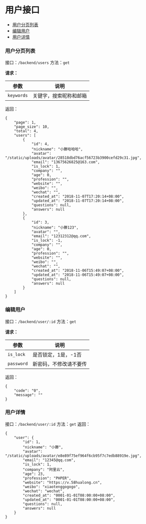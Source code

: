 # 用户接口

+ [用户分页列表](#用户分页列表)
+ [编辑用户](#编辑用户)
+ [用户详情](#用户详情)

### 用户分页列表

接口：`/backend/users`
方法：`get`

**请求：**

| 参数 | 说明 |
| --- | --- |
| `keywords` | 关键字，搜索昵称和邮箱 |

返回：

```
{
    "page": 1,
    "page_size": 10,
    "total": 4,
    "users": [
        {
            "id": 4,
            "nickname": "小滕哈哈哈",
            "avatar": "/static/uploads/avatar/28518dbd76acf56723b3900cefd29c31.jpg",
            "email": "13675626825@163.com",
            "is_lock": 1,
            "company": "",
            "age": 0,
            "profession": "",
            "website": "",
            "weibo": "",
            "wechat": "",
            "created_at": "2018-11-07T17:20:14+08:00",
            "updated_at": "2018-11-07T17:20:14+08:00",
            "questions": null,
            "answers": null
        },
        {
            "id": 3,
            "nickname": "小滕123",
            "avatar": "",
            "email": "12312312@qq.com",
            "is_lock": -1,
            "company": "",
            "age": 0,
            "profession": "",
            "website": "",
            "weibo": "",
            "wechat": "",
            "created_at": "2018-11-06T15:49:07+08:00",
            "updated_at": "2018-11-06T15:49:07+08:00",
            "questions": null,
            "answers": null
        }
    ]
}
```

### 编辑用户

接口：`/backend/user/:id`
方法：`get`

**请求：**

| 参数 | 说明 |
| --- | --- |
| `is_lock` | 是否锁定，1是，-1否 |
| `password` | 新密码，不修改请不要传 |

返回：

```
{
    "code": "0",
    "message": ""
}
```

### 用户详情

接口：`/backend/user/:id`
方法：`get`
返回：

```
{
    "user": {
        "id": 1,
        "nickname": "小滕",
        "avatar": "/static/uploads/avatar/e8e89f75ef964f6cb95f7c7edb88919e.jpg",
        "email": "12345@qq.com",
        "is_lock": 1,
        "company": "阿里云",
        "age": 23,
        "profession": "PHPER",
        "website": "https://v.58hualong.cn",
        "weibo": "xiaotenggogogo",
        "wechat": "wechat",
        "created_at": "0001-01-01T08:00:00+08:00",
        "updated_at": "0001-01-01T08:00:00+08:00",
        "questions": null,
        "answers": null
    }
}
```